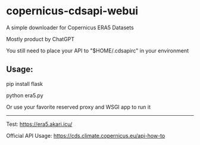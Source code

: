 # copernicus-cdsapi-webui
A simple downloader for Copernicus ERA5 Datasets

Mostly product by ChatGPT

You still need to place your API to "$HOME/.cdsapirc" in your environment

## Usage:
pip install flask

python era5.py

Or use your favorite reserved proxy and WSGI app to run it
***
Test: https://era5.akari.icu/

Official API Usage: https://cds.climate.copernicus.eu/api-how-to
